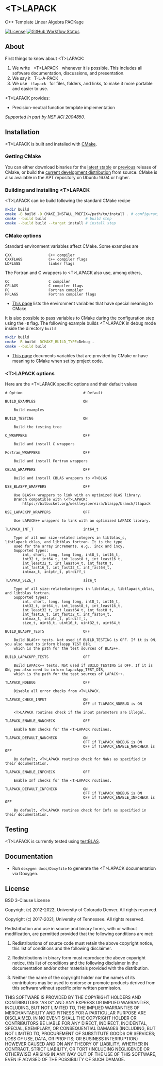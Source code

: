 # \<T\>LAPACK
C++ Template Linear Algebra PACKage

[![License](https://img.shields.io/badge/License-BSD%203--Clause-blue.svg)](https://github.com/tlapack/tlapack/blob/master/LICENSE)
[![GitHub Workflow Status](https://github.com/tlapack/tlapack/actions/workflows/cmake.yml/badge.svg)](https://github.com/tlapack/tlapack/actions/workflows/cmake.yml)

## About

First things to know about \<T\>LAPACK:

1. We write &nbsp; \<T\>LAPACK &nbsp; whenever it is possible. This includes all software documentation, discussions, and presentation.
2. We say it &nbsp; T-L-A-PACK &nbsp; .
3. We use &nbsp; `tlapack` &nbsp; for files, folders, and links, to make it more portable and easier to use.

\<T\>LAPACK provides:

+ Precision-neutral function template implementation

*Supported in part by [NSF ACI 2004850](http://www.nsf.gov/awardsearch/showAward?AWD_ID=2004850).*

## Installation

\<T\>LAPACK is built and installed with [CMake](https://cmake.org/).

### Getting CMake

You can either download binaries for the [latest stable](https://cmake.org/download/#latest) or [previous](https://cmake.org/download/#previous) release of CMake,
or build the [current development distribution](https://github.com/Kitware/CMake) from source. CMake is also available in the APT repository on Ubuntu 16.04 or higher.

### Building and Installing \<T\>LAPACK

\<T\>LAPACK can be build following the standard CMake recipe

```sh
mkdir build
cmake -B build -D CMAKE_INSTALL_PREFIX=/path/to/install . # configuration step
cmake --build build                  # build step
cmake --build build --target install # install step
```

### CMake options

Standard environment variables affect CMake.
Some examples are

    CXX                 C++ compiler
    CXXFLAGS            C++ compiler flags
    LDFLAGS             linker flags

The Fortran and C wrappers to \<T\>LAPACK also use, among others,

    CC                  C compiler
    CFLAGS              C compiler flags
    FC                  Fortran compiler
    FFLAGS              Fortran compiler flags

* [This page](https://cmake.org/cmake/help/latest/manual/cmake-env-variables.7.html) lists the environment variables that have special meaning to CMake.

It is also possible to pass variables to CMake during the configuration step using the `-D` flag.
The following example builds \<T\>LAPACK in debug mode inside the directory `build`

```sh
mkdir build
cmake -B build -DCMAKE_BUILD_TYPE=Debug .
cmake --build build
```

* [This page](https://cmake.org/cmake/help/latest/manual/cmake-variables.7.html) documents variables that are provided by CMake or have meaning to CMake when set by project code.

### \<T\>LAPACK options

Here are the \<T\>LAPACK specific options and their default values

    # Option                            # Default

    BUILD_EXAMPLES                      ON
        
        Build examples
    
    BUILD_TESTING                       ON
    
        Build the testing tree
        
    C_WRAPPERS                          OFF
    
        Build and install C wrappers
        
    Fortran_WRAPPERS                    OFF
    
        Build and install Fortran wrappers

    CBLAS_WRAPPERS                      OFF
    
        Build and install CBLAS wrappers to <T>BLAS
    
    USE_BLASPP_WRAPPERS                 OFF

        Use BLAS++ wrappers to link with an optimized BLAS library.
        Branch compatible with \<T>LAPACK:
            https://bitbucket.org/weslleyspereira/blaspp/branch/tlapack
    
    USE_LAPACKPP_WRAPPERS               OFF

        Use LAPACK++ wrappers to link with an optimized LAPACK library.
    
    TLAPACK_INT_T                       int64_t
    
        Type of all non size-related integers in libtblas_c, libtlapack_cblas, and libtblas_fortran. It is the type
        used for the array increments, e.g., incx and incy.
        Supported types:
            int, short, long, long long, int8_t, int16_t,
            int32_t, int64_t, int_least8_t, int_least16_t,
            int_least32_t, int_least64_t, int_fast8_t, 
            int_fast16_t, int_fast32_t, int_fast64_t, 
            intmax_t, intptr_t, ptrdiff_t
    
    TLAPACK_SIZE_T                      size_t
    
        Type of all size-relatedintegers in libtblas_c, libtlapack_cblas, and libtblas_fortran.
        Supported types:
            int, short, long, long long, int8_t, int16_t,
            int32_t, int64_t, int_least8_t, int_least16_t,
            int_least32_t, int_least64_t, int_fast8_t, 
            int_fast16_t, int_fast32_t, int_fast64_t, 
            intmax_t, intptr_t, ptrdiff_t,
            size_t, uint8_t, uint16_t, uint32_t, uint64_t
    
    BUILD_BLASPP_TESTS                  OFF

        Build BLAS++ tests. Not used if BUILD_TESTING is OFF. If it is ON, you also need to inform blaspp_TEST_DIR,
        which is the path for the test sources of BLAS++.
    
    BUILD_LAPACKPP_TESTS                OFF

        Build LAPACK++ tests. Not used if BUILD_TESTING is OFF. If it is ON, you also need to inform lapackpp_TEST_DIR,
        which is the path for the test sources of LAPACK++.

    TLAPACK_NDEBUG                      OFF

        Disable all error checks from <T>LAPACK.

    TLAPACK_CHECK_INPUT                 ON
                                        OFF if TLAPACK_NDEBUG is ON

        <T>LAPACK routines check if the input parameters are illegal.

    TLAPACK_ENABLE_NANCHECK             OFF

        Enable NaN checks for the <T>LAPACK routines.

    TLAPACK_DEFAULT_NANCHECK            ON
                                        OFF if TLAPACK_NDEBUG is ON
                                        OFF if TLAPACK_ENABLE_NANCHECK is OFF

        By default, <T>LAPACK routines check for NaNs as specified in their documentation.

    TLAPACK_ENABLE_INFCHECK             OFF

        Enable Inf checks for the <T>LAPACK routines.

    TLAPACK_DEFAULT_INFCHECK            ON
                                        OFF if TLAPACK_NDEBUG is ON
                                        OFF if TLAPACK_ENABLE_INFCHECK is OFF

        By default, <T>LAPACK routines check for Infs as specified in their documentation.

## Testing

\<T\>LAPACK is currently tested using [testBLAS](https://github.com/tlapack/testBLAS).

## Documentation

+ Run `doxygen docs/Doxyfile` to generate the \<T\>LAPACK documentation via Doxygen.

## License

BSD 3-Clause License

Copyright (c) 2012-2022, University of Colorado Denver. All rights reserved.

Copyright (c) 2017-2021, University of Tennessee. All rights reserved.

Redistribution and use in source and binary forms, with or without modification, are permitted provided that the following conditions are met:

1. Redistributions of source code must retain the above copyright notice, this list of conditions and the following disclaimer.

2. Redistributions in binary form must reproduce the above copyright notice, this list of conditions and the following disclaimer in the documentation and/or other materials provided with the distribution.

3. Neither the name of the copyright holder nor the names of its contributors may be used to endorse or promote products derived from this software without specific prior written permission.

THIS SOFTWARE IS PROVIDED BY THE COPYRIGHT HOLDERS AND CONTRIBUTORS "AS IS" AND ANY EXPRESS OR IMPLIED WARRANTIES, INCLUDING, BUT NOT LIMITED TO, THE IMPLIED WARRANTIES OF MERCHANTABILITY AND FITNESS FOR A PARTICULAR PURPOSE ARE DISCLAIMED. IN NO EVENT SHALL THE COPYRIGHT HOLDER OR CONTRIBUTORS BE LIABLE FOR ANY DIRECT, INDIRECT, INCIDENTAL, SPECIAL, EXEMPLARY, OR CONSEQUENTIAL DAMAGES (INCLUDING, BUT NOT LIMITED TO, PROCUREMENT OF SUBSTITUTE GOODS OR SERVICES; LOSS OF USE, DATA, OR PROFITS; OR BUSINESS INTERRUPTION) HOWEVER CAUSED AND ON ANY THEORY OF LIABILITY, WHETHER IN CONTRACT, STRICT LIABILITY, OR TORT (INCLUDING NEGLIGENCE OR OTHERWISE) ARISING IN ANY WAY OUT OF THE USE OF THIS SOFTWARE, EVEN IF ADVISED OF THE POSSIBILITY OF SUCH DAMAGE.
